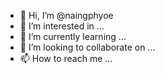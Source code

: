 - 👋 Hi, I’m @naingphyoe
- 👀 I’m interested in ...
- 🌱 I’m currently learning ...
- 💞️ I’m looking to collaborate on ...
- 📫 How to reach me ...

<!---
naingphyoe/naingphyoe is a ✨ special ✨ repository because its `README.md` (this file) appears on your GitHub profile.
You can click the Preview link to take a look at your changes.
--->
